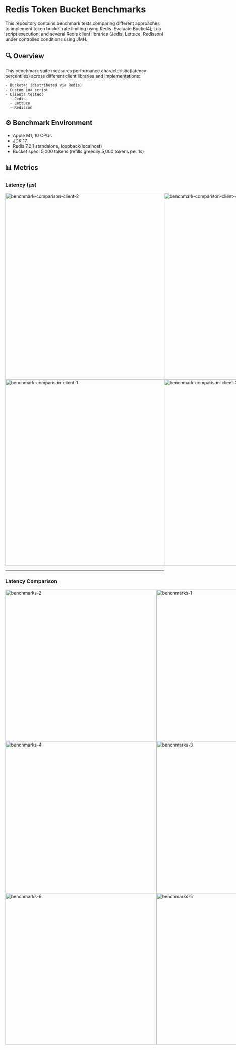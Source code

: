 # Redis Token Bucket Benchmarks
This repository contains benchmark tests comparing different approaches to implement token bucket rate limiting using Redis.
Evaluate Bucket4j, Lua script execution, and several Redis client libraries (Jedis, Lettuce, Redisson) under controlled conditions using JMH.

## 🔍 Overview
This benchmark suite measures performance characteristic(latency percentiles) across different client libraries and implementations:
```text
- Bucket4j (distributed via Redis)
- Custom Lua script
- Clients tested:
  - Jedis 
  - Lettuce 
  - Redisson
```

## ⚙️ Benchmark Environment
- Apple M1, 10 CPUs
- JDK 17
- Redis 7.2.1 standalone, loopback(localhost)
- Bucket spec: 5,000 tokens (refills greedily 5,000 tokens per 1s)

## 📊 Metrics
### Latency (μs)
<div style="display: flex; justify-content: space-between;">
    <img width=590 src="https://i.ibb.co/Y4g94bGR/benchmark-comparison-client-2.png" alt="benchmark-comparison-client-2"/>
    <img width=590 src="https://i.ibb.co/KY13NfT/benchmark-comparison-client-4.png" alt="benchmark-comparison-client-4"/>
</div>
<div style="display: flex; justify-content: space-between;">
    <img width=590 src="https://i.ibb.co/w1n0x1m/benchmark-comparison-client-1.png" alt="benchmark-comparison-client-1"/>
    <img width=590 src="https://i.ibb.co/wr3cQQ5G/benchmark-comparison-client-3.png" alt="benchmark-comparison-client-3"/>
</div>

<hr />

### Latency Comparison
<div style="display: flex; justify-content: space-between;">
    <img width=480 src="https://i.ibb.co/n8f7h9q9/benchmarks-2.png" alt="benchmarks-2">
    <img width=480 src="https://i.ibb.co/8nTdNzwq/benchmarks-1.png" alt="benchmarks-1">
</div>
<div style="display: flex; justify-content: space-between;">
    <img width=480 src="https://i.ibb.co/XZq65dP9/benchmarks-4.png" alt="benchmarks-4">
    <img width=480 src="https://i.ibb.co/rRpKQCSS/benchmarks-3.png" alt="benchmarks-3">
</div>
<div style="display: flex; justify-content: space-between;">
    <img width=480 src="https://i.ibb.co/gb73GfsH/benchmarks-6.png" alt="benchmarks-6">
    <img width=480 src="https://i.ibb.co/Q7rqLs74/benchmarks-5.png" alt="benchmarks-5">
</div>
